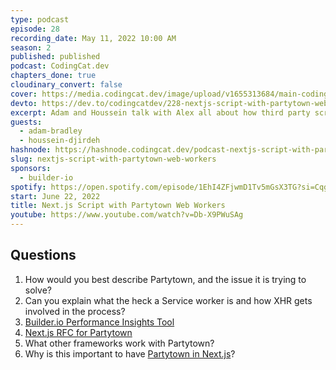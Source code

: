 ```yaml
---
type: podcast
episode: 28
recording_date: May 11, 2022 10:00 AM
season: 2
published: published
podcast: CodingCat.dev
chapters_done: true
cloudinary_convert: false
cover: https://media.codingcat.dev/image/upload/v1655313684/main-codingcatdev-photo/nextjs-script-with-partytown.jpg
devto: https://dev.to/codingcatdev/228-nextjs-script-with-partytown-web-workers-1ll6
excerpt: Adam and Houssein talk with Alex all about how third party script are killing the web. How Partytown fixes the third party script problem. Then we show how Partytown Script is used in Next.js
guests:
  - adam-bradley
  - houssein-djirdeh
hashnode: https://hashnode.codingcat.dev/podcast-nextjs-script-with-partytown-web-workers
slug: nextjs-script-with-partytown-web-workers
sponsors:
  - builder-io
spotify: https://open.spotify.com/episode/1EhI4ZFjwmD1Tv5mGsX3TG?si=Cqg0kJdXTO-0CnKuGQokMA
start: June 22, 2022
title: Next.js Script with Partytown Web Workers
youtube: https://www.youtube.com/watch?v=Db-X9PWuSAg
---
```


## Questions

1. How would you best describe Partytown, and the issue it is trying to solve?
2. Can you explain what the heck a Service worker is and how XHR gets involved in the process?
3. [Builder.io Performance Insights Tool](https://www.builder.io/c/performance-insights)
4. [Next.js RFC for Partytown](https://github.com/vercel/next.js/discussions/31517)
5. What other frameworks work with Partytown?
6. Why is this important to have [Partytown in Next.js](https://nextjs.org/docs/basic-features/script#off-loading-scripts-to-a-web-worker-experimental)?
